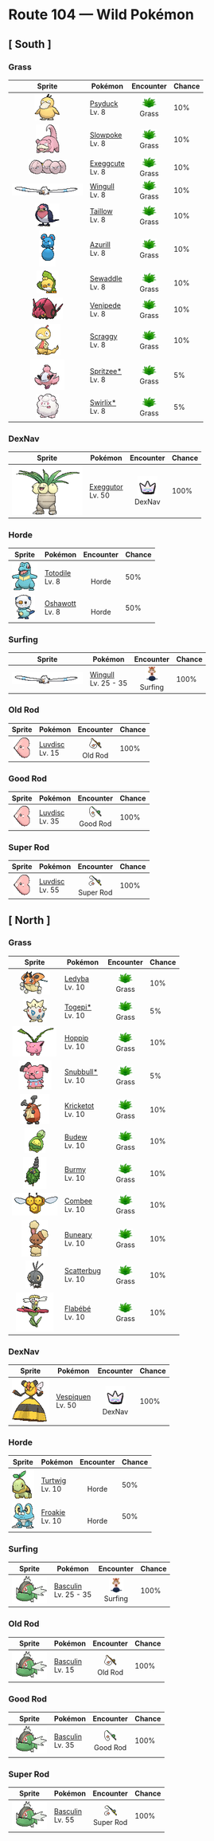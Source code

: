 # Route 104 — Wild Pokémon

## [ South ]

### Grass

| Sprite | Pokémon | Encounter | Chance |
|:------:|---------|:---------:|--------|
| ![Psyduck](../../assets/sprites/psyduck/front.gif "Psyduck: If it uses its mysterious power, Psyduck can’t remember having done so. It apparently can’t form a memory of such an event because it goes into an altered state that is much like deep sleep.") | [Psyduck](../../pokemon/psyduck.md/)<br>Lv. 8 | ![Grass](../../assets/encounter_types/grass.png "Grass")<br>Grass | 10% |
| ![Slowpoke](../../assets/sprites/slowpoke/front.gif "Slowpoke: Slowpoke uses its tail to catch prey by dipping it in water at the side of a river. However, this Pokémon often forgets what it’s doing and often spends entire days just loafing at water’s edge.") | [Slowpoke](../../pokemon/slowpoke.md/)<br>Lv. 8 | ![Grass](../../assets/encounter_types/grass.png "Grass")<br>Grass | 10% |
| ![Exeggcute](../../assets/sprites/exeggcute/front.gif "Exeggcute: This Pokémon consists of six eggs that form a closely knit cluster. The six eggs attract each other and spin around. When cracks increasingly appear on the eggs, Exeggcute is close to evolution.") | [Exeggcute](../../pokemon/exeggcute.md/)<br>Lv. 8 | ![Grass](../../assets/encounter_types/grass.png "Grass")<br>Grass | 10% |
| ![Wingull](../../assets/sprites/wingull/front.gif "Wingull: Wingull rides updrafts rising from the sea by extending its long and narrow wings to glide. This Pokémon’s long beak is useful for catching prey.") | [Wingull](../../pokemon/wingull.md/)<br>Lv. 8 | ![Grass](../../assets/encounter_types/grass.png "Grass")<br>Grass | 10% |
| ![Taillow](../../assets/sprites/taillow/front.gif "Taillow: Taillow is young—it has only just left its nest. As a result, it sometimes becomes lonesome and cries at night. This Pokémon feeds on Wurmple that live in forests.") | [Taillow](../../pokemon/taillow.md/)<br>Lv. 8 | ![Grass](../../assets/encounter_types/grass.png "Grass")<br>Grass | 10% |
| ![Azurill](../../assets/sprites/azurill/front.gif "Azurill: Azurill’s tail is large and bouncy. It is packed full of the nutrients this Pokémon needs to grow. Azurill can be seen bouncing and playing on its big, rubbery tail.") | [Azurill](../../pokemon/azurill.md/)<br>Lv. 8 | ![Grass](../../assets/encounter_types/grass.png "Grass")<br>Grass | 10% |
| ![Sewaddle](../../assets/sprites/sewaddle/front.gif "Sewaddle: Since this Pokémon makes its own clothes out of leaves, it is a popular mascot for fashion designers.") | [Sewaddle](../../pokemon/sewaddle.md/)<br>Lv. 8 | ![Grass](../../assets/encounter_types/grass.png "Grass")<br>Grass | 10% |
| ![Venipede](../../assets/sprites/venipede/front.gif "Venipede: Its bite injects a potent poison, enough to paralyze large bird Pokémon that try to prey on it.") | [Venipede](../../pokemon/venipede.md/)<br>Lv. 8 | ![Grass](../../assets/encounter_types/grass.png "Grass")<br>Grass | 10% |
| ![Scraggy](../../assets/sprites/scraggy/front.gif "Scraggy: Proud of its sturdy skull, it suddenly headbutts everything, but its weight makes it unstable, too.") | [Scraggy](../../pokemon/scraggy.md/)<br>Lv. 8 | ![Grass](../../assets/encounter_types/grass.png "Grass")<br>Grass | 10% |
| ![Spritzee*](../../assets/sprites/spritzee/front.gif "Spritzee*: In the past, rather than using perfume, royal ladies carried a Spritzee that would waft a fragrance they liked.") | [Spritzee*](../../pokemon/spritzee.md/)<br>Lv. 8 | ![Grass](../../assets/encounter_types/grass.png "Grass")<br>Grass | 5% |
| ![Swirlix*](../../assets/sprites/swirlix/front.gif "Swirlix*: Because it eats nothing but sweets, its fur is as sticky sweet as cotton candy.") | [Swirlix*](../../pokemon/swirlix.md/)<br>Lv. 8 | ![Grass](../../assets/encounter_types/grass.png "Grass")<br>Grass | 5% |

### DexNav

| Sprite | Pokémon | Encounter | Chance |
|:------:|---------|:---------:|--------|
| ![Exeggutor](../../assets/sprites/exeggutor/front.gif "Exeggutor: Exeggutor originally came from the tropics. Its heads steadily grow larger from exposure to strong sunlight. It is said that when the heads fall off, they group together to form Exeggcute.") | [Exeggutor](../../pokemon/exeggutor.md/)<br>Lv. 50 | ![DexNav](../../assets/encounter_types/dexnav.png "DexNav")<br>DexNav | 100% |

### Horde

| Sprite | Pokémon | Encounter | Chance |
|:------:|---------|:---------:|--------|
| ![Totodile](../../assets/sprites/totodile/front.gif "Totodile: Despite the smallness of its body, Totodile’s jaws are very powerful. While the Pokémon may think it is just playfully nipping, its bite has enough power to cause serious injury.") | [Totodile](../../pokemon/totodile.md/)<br>Lv. 8 | ![Horde](../../assets/encounter_types/horde.png "Horde")<br>Horde | 50% |
| ![Oshawott](../../assets/sprites/oshawott/front.gif "Oshawott: It fights using the scalchop on its stomach. In response to an attack, it retaliates immediately by slashing.") | [Oshawott](../../pokemon/oshawott.md/)<br>Lv. 8 | ![Horde](../../assets/encounter_types/horde.png "Horde")<br>Horde | 50% |

### Surfing

| Sprite | Pokémon | Encounter | Chance |
|:------:|---------|:---------:|--------|
| ![Wingull](../../assets/sprites/wingull/front.gif "Wingull: Wingull rides updrafts rising from the sea by extending its long and narrow wings to glide. This Pokémon’s long beak is useful for catching prey.") | [Wingull](../../pokemon/wingull.md/)<br>Lv. 25 - 35 | ![Surfing](../../assets/encounter_types/surfing.png "Surfing")<br>Surfing | 100% |

### Old Rod

| Sprite | Pokémon | Encounter | Chance |
|:------:|---------|:---------:|--------|
| ![Luvdisc](../../assets/sprites/luvdisc/front.gif "Luvdisc: Luvdisc’s heart-shaped body is a symbol of love and romance. It is said that any couple meeting this Pokémon is promised a loving relationship that never ends.") | [Luvdisc](../../pokemon/luvdisc.md/)<br>Lv. 15 | ![Old Rod](../../assets/encounter_types/old_rod.png "Old Rod")<br>Old Rod | 100% |

### Good Rod

| Sprite | Pokémon | Encounter | Chance |
|:------:|---------|:---------:|--------|
| ![Luvdisc](../../assets/sprites/luvdisc/front.gif "Luvdisc: Luvdisc’s heart-shaped body is a symbol of love and romance. It is said that any couple meeting this Pokémon is promised a loving relationship that never ends.") | [Luvdisc](../../pokemon/luvdisc.md/)<br>Lv. 35 | ![Good Rod](../../assets/encounter_types/good_rod.png "Good Rod")<br>Good Rod | 100% |

### Super Rod

| Sprite | Pokémon | Encounter | Chance |
|:------:|---------|:---------:|--------|
| ![Luvdisc](../../assets/sprites/luvdisc/front.gif "Luvdisc: Luvdisc’s heart-shaped body is a symbol of love and romance. It is said that any couple meeting this Pokémon is promised a loving relationship that never ends.") | [Luvdisc](../../pokemon/luvdisc.md/)<br>Lv. 55 | ![Super Rod](../../assets/encounter_types/super_rod.png "Super Rod")<br>Super Rod | 100% |

## [ North ]

### Grass

| Sprite | Pokémon | Encounter | Chance |
|:------:|---------|:---------:|--------|
| ![Ledyba](../../assets/sprites/ledyba/front.gif "Ledyba: Ledyba secretes an aromatic fluid from where its legs join its body. This fluid is used for communicating with others. This Pokémon conveys its feelings to others by altering the fluid’s scent.") | [Ledyba](../../pokemon/ledyba.md/)<br>Lv. 10 | ![Grass](../../assets/encounter_types/grass.png "Grass")<br>Grass | 10% |
| ![Togepi*](../../assets/sprites/togepi/front.gif "Togepi*: As its energy, Togepi uses the positive emotions of compassion and pleasure exuded by people and Pokémon. This Pokémon stores up feelings of happiness inside its shell, then shares them with others.") | [Togepi*](../../pokemon/togepi.md/)<br>Lv. 10 | ![Grass](../../assets/encounter_types/grass.png "Grass")<br>Grass | 5% |
| ![Hoppip](../../assets/sprites/hoppip/front.gif "Hoppip: This Pokémon drifts and floats with the wind. If it senses the approach of strong winds, Hoppip links its leaves with other Hoppip to prepare against being blown away.") | [Hoppip](../../pokemon/hoppip.md/)<br>Lv. 10 | ![Grass](../../assets/encounter_types/grass.png "Grass")<br>Grass | 10% |
| ![Snubbull*](../../assets/sprites/snubbull/front.gif "Snubbull*: By baring its fangs and making a scary face, Snubbull sends smaller Pokémon scurrying away in terror. However, this Pokémon seems a little sad at making its foes flee.") | [Snubbull*](../../pokemon/snubbull.md/)<br>Lv. 10 | ![Grass](../../assets/encounter_types/grass.png "Grass")<br>Grass | 5% |
| ![Kricketot](../../assets/sprites/kricketot/front.gif "Kricketot: When its antennae hit each other, it sounds like the music of a xylophone.") | [Kricketot](../../pokemon/kricketot.md/)<br>Lv. 10 | ![Grass](../../assets/encounter_types/grass.png "Grass")<br>Grass | 10% |
| ![Budew](../../assets/sprites/budew/front.gif "Budew: Over the winter, it closes its bud and endures the cold. In spring, the bud opens and releases pollen.") | [Budew](../../pokemon/budew.md/)<br>Lv. 10 | ![Grass](../../assets/encounter_types/grass.png "Grass")<br>Grass | 10% |
| ![Burmy](../../assets/sprites/burmy/front.gif "Burmy: If its cloak is broken in battle, it quickly remakes the cloak with materials nearby.") | [Burmy](../../pokemon/burmy.md/)<br>Lv. 10 | ![Grass](../../assets/encounter_types/grass.png "Grass")<br>Grass | 10% |
| ![Combee](../../assets/sprites/combee/front.gif "Combee: It collects and delivers honey to its colony. At night, they cluster to form a beehive and sleep.") | [Combee](../../pokemon/combee.md/)<br>Lv. 10 | ![Grass](../../assets/encounter_types/grass.png "Grass")<br>Grass | 10% |
| ![Buneary](../../assets/sprites/buneary/front.gif "Buneary: When it senses danger, it perks up its ears. On cold nights, it sleeps with its head tucked into its fur.") | [Buneary](../../pokemon/buneary.md/)<br>Lv. 10 | ![Grass](../../assets/encounter_types/grass.png "Grass")<br>Grass | 10% |
| ![Scatterbug](../../assets/sprites/scatterbug/front.gif "Scatterbug: The powder that covers its body regulates its temperature, so it can live in any region or climate.") | [Scatterbug](../../pokemon/scatterbug.md/)<br>Lv. 10 | ![Grass](../../assets/encounter_types/grass.png "Grass")<br>Grass | 10% |
| ![Flabébé](../../assets/sprites/flabebe/front.gif "Flabébé: When it finds a flower it likes, it dwells on that flower its whole life long. It floats in the wind’s embrace with an untroubled heart.") | [Flabébé](../../pokemon/flabebe.md/)<br>Lv. 10 | ![Grass](../../assets/encounter_types/grass.png "Grass")<br>Grass | 10% |

### DexNav

| Sprite | Pokémon | Encounter | Chance |
|:------:|---------|:---------:|--------|
| ![Vespiquen](../../assets/sprites/vespiquen/front.gif "Vespiquen: Its abdomen is a honeycomb for grubs. It raises its grubs on honey collected by Combee.") | [Vespiquen](../../pokemon/vespiquen.md/)<br>Lv. 50 | ![DexNav](../../assets/encounter_types/dexnav.png "DexNav")<br>DexNav | 100% |

### Horde

| Sprite | Pokémon | Encounter | Chance |
|:------:|---------|:---------:|--------|
| ![Turtwig](../../assets/sprites/turtwig/front.gif "Turtwig: It undertakes photosynthesis with its body, making oxygen. The leaf on its head wilts if it is thirsty.") | [Turtwig](../../pokemon/turtwig.md/)<br>Lv. 10 | ![Horde](../../assets/encounter_types/horde.png "Horde")<br>Horde | 50% |
| ![Froakie](../../assets/sprites/froakie/front.gif "Froakie: It protects its skin by covering its body in delicate bubbles. Beneath its happy-go-lucky air, it keeps a watchful eye on its surroundings.") | [Froakie](../../pokemon/froakie.md/)<br>Lv. 10 | ![Horde](../../assets/encounter_types/horde.png "Horde")<br>Horde | 50% |

### Surfing

| Sprite | Pokémon | Encounter | Chance |
|:------:|---------|:---------:|--------|
| ![Basculin](../../assets/sprites/basculin-red-striped/front.gif "Basculin: Red and blue Basculin usually do not get along, but sometimes members of one school mingle with the other’s school.") | [Basculin](../../pokemon/basculin-red-striped.md/)<br>Lv. 25 - 35 | ![Surfing](../../assets/encounter_types/surfing.png "Surfing")<br>Surfing | 100% |

### Old Rod

| Sprite | Pokémon | Encounter | Chance |
|:------:|---------|:---------:|--------|
| ![Basculin](../../assets/sprites/basculin-red-striped/front.gif "Basculin: Red and blue Basculin usually do not get along, but sometimes members of one school mingle with the other’s school.") | [Basculin](../../pokemon/basculin-red-striped.md/)<br>Lv. 15 | ![Old Rod](../../assets/encounter_types/old_rod.png "Old Rod")<br>Old Rod | 100% |

### Good Rod

| Sprite | Pokémon | Encounter | Chance |
|:------:|---------|:---------:|--------|
| ![Basculin](../../assets/sprites/basculin-red-striped/front.gif "Basculin: Red and blue Basculin usually do not get along, but sometimes members of one school mingle with the other’s school.") | [Basculin](../../pokemon/basculin-red-striped.md/)<br>Lv. 35 | ![Good Rod](../../assets/encounter_types/good_rod.png "Good Rod")<br>Good Rod | 100% |

### Super Rod

| Sprite | Pokémon | Encounter | Chance |
|:------:|---------|:---------:|--------|
| ![Basculin](../../assets/sprites/basculin-red-striped/front.gif "Basculin: Red and blue Basculin usually do not get along, but sometimes members of one school mingle with the other’s school.") | [Basculin](../../pokemon/basculin-red-striped.md/)<br>Lv. 55 | ![Super Rod](../../assets/encounter_types/super_rod.png "Super Rod")<br>Super Rod | 100% |

